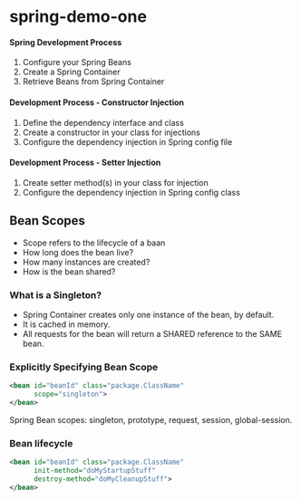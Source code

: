 spring-demo-one
===============

#### Spring Development Process
1. Configure your Spring Beans
2. Create a Spring Container
3. Retrieve Beans from Spring Container

#### Development Process - Constructor Injection

1. Define the dependency interface and class
2. Create a constructor in your class for injections
3. Configure the dependency injection in Spring config file

#### Development Process - Setter Injection

1. Create setter method(s) in your class for injection
2. Configure the dependency injection in Spring config class


Bean Scopes
-----------
* Scope refers to the lifecycle of a baan
* How long does the bean live?
* How many instances are created?
* How is the bean shared?

### What is a Singleton?
* Spring Container creates only one instance of the bean, by default.
* It is cached in memory.
* All requests for the bean will return a SHARED reference to the SAME bean.

### Explicitly Specifying Bean Scope
```XML
<bean id="beanId" class="package.ClassName"
      scope="singleton">
</bean>
```
Spring Bean scopes: singleton, prototype, request, session, global-session.

### Bean lifecycle
```XML
<bean id="beanId" class="package.ClassName"
      init-method="doMyStartupStuff"
      destroy-method="doMyCleanupStuff">
</bean>
```
